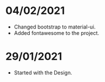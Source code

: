 # 04/02/2021

- Changed bootstrap to material-ui.
- Added fontawesome to the project.

# 29/01/2021

- Started with the Design.